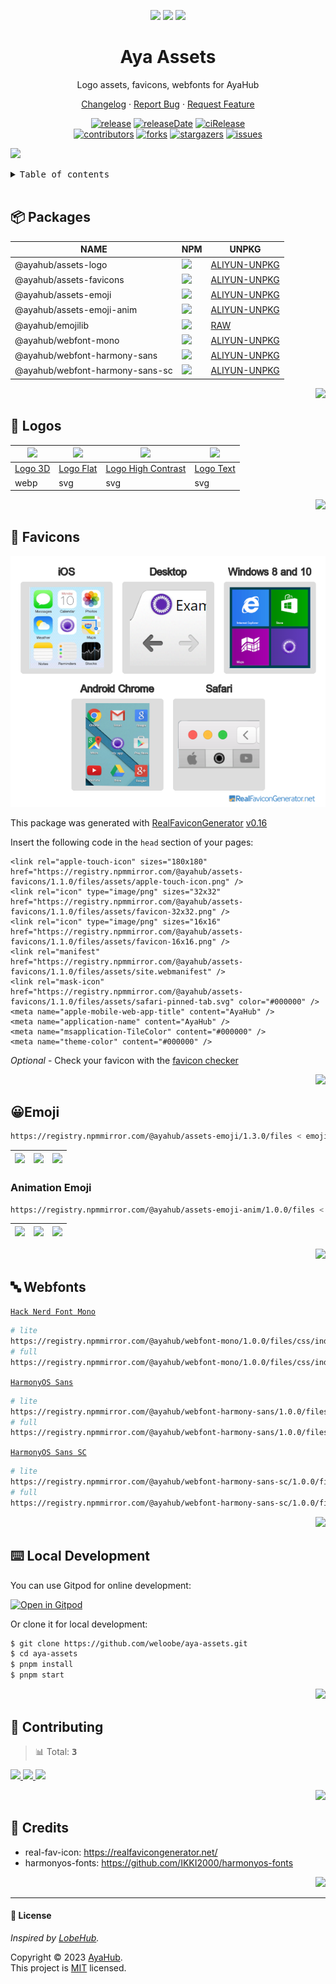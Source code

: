 <a name="readme-top"></a>

<div align="center">

<img height="120" src="https://registry.npmmirror.com/@ayahub/assets-logo/1.2.0/files/assets/logo-3d.webp">
<img height="120" src="https://gw.alipayobjects.com/zos/kitchen/qJ3l3EPsdW/split.svg">
<img height="120" src="https://registry.npmmirror.com/@ayahub/assets-emoji/1.3.0/files/assets/package.webp">

<h1 align="center">Aya Assets</h1>

Logo assets, favicons, webfonts for AyaHub

[Changelog](./CHANGELOG.md) · [Report Bug][issues-url] · [Request Feature][issues-url]

<!-- SHIELD GROUP -->

[![release][release-shield]][release-url]
[![releaseDate][release-date-shield]][release-date-url]
[![ciRelease][ci-release-shield]][ci-release-url] <br/>
[![contributors][contributors-shield]][contributors-url]
[![forks][forks-shield]][forks-url]
[![stargazers][stargazers-shield]][stargazers-url]
[![issues][issues-shield]][issues-url]

</div>

![](https://raw.githubusercontent.com/andreasbm/readme/master/assets/lines/rainbow.png)

<details>
<summary><kbd>Table of contents</kbd></summary>

#### TOC

- [📦 Packages](#-packages)
- [🤯 Logos](#-logos)
- [💞 Favicons](#-favicons)
- [😀Emoji](#emoji)
  - [Animation Emoji](#animation-emoji)
- [🔤 Webfonts](#-webfonts)
- [⌨️ Local Development](#️-local-development)
- [🤝 Contributing](#-contributing)
- [🔗 Credits](#-credits)

####

</details>

<br />

## 📦 Packages

| NAME                            | NPM                                                                                       | UNPKG                                                |
| ------------------------------- | ----------------------------------------------------------------------------------------- | ---------------------------------------------------- |
| @ayahub/assets-logo             | [![][assets-logo-release]][assets-logo-release-url]                                       | [ALIYUN-UNPKG][assets-logo-unpkg]                    |
| @ayahub/assets-favicons         | [![][assets-favicons-release]][assets-favicons-release-url]                               | [ALIYUN-UNPKG][assets-favicons-unpkg]                |
| @ayahub/assets-emoji            | [![][assets-emoji-release]][assets-emoji-release-url]                                     | [ALIYUN-UNPKG][assets-emoji-unpkg]                   |
| @ayahub/assets-emoji-anim       | [![][assets-emoji-anim-release]][assets-emoji-anim-release-url]                           | [ALIYUN-UNPKG][assets-emoji-anim-unpkg]              |
| @ayahub/emojilib                | [![][emojilib-release]][emojilib-release-url]                                             | [RAW][emojilib-unpkg]                                |
| @ayahub/webfont-mono            | [![][assets-webfont-mono-release]][assets-webfont-mono-release-url]                       | [ALIYUN-UNPKG][assets-webfont-mono-unpkg]            |
| @ayahub/webfont-harmony-sans    | [![][assets-webfont-harmony-sans-release]][assets-webfont-harmony-sans-release-url]       | [ALIYUN-UNPKG][assets-webfont-harmony-sans-unpkg]    |
| @ayahub/webfont-harmony-sans-sc | [![][assets-webfont-harmony-sans-sc-release]][assets-webfont-harmony-sans-sc-release-url] | [ALIYUN-UNPKG][assets-webfont-harmony-sans-sc-unpkg] |

<!-- @ayahub/assets-logo -->

<!-- @ayahub/assets-favicons -->

<!-- @ayahub/assets-emoji -->

<!-- @ayahub/assets-emoji-anim -->

<!-- @ayahub/emojilib -->

<!-- @ayahub/webfont-mono -->

<!-- @ayahub/webfont-harmony-sans -->

<!-- @ayahub/webfont-harmony-sans-sc -->

<div align="right">

[![][back-to-top]](#readme-top)

</div>

## 🤯 Logos

| <img src="https://registry.npmmirror.com/@ayahub/assets-logo/1.2.0/files/assets/logo-3d.webp" width="64" > | <img src="https://npm.elemecdn.com/@ayahub/assets-logo/assets/logo-flat.svg" width="64" > | <img src="https://npm.elemecdn.com/@ayahub/assets-logo/assets/logo-high-contrast.svg" width="64" > | <img src="https://npm.elemecdn.com/@ayahub/assets-logo/assets/logo-text.svg" width="64" > |
| ---------------------------------------------------------------------------------------------------------- | ----------------------------------------------------------------------------------------- | -------------------------------------------------------------------------------------------------- | ----------------------------------------------------------------------------------------- |
| [Logo 3D][logo-3d]                                                                                         | [Logo Flat][logo-flat]                                                                    | [Logo High Contrast][logo-high-contrast]                                                           | [Logo Text][logo-text]                                                                    |
| webp                                                                                                       | svg                                                                                       | svg                                                                                                | svg                                                                                       |

<div align="right">

[![][back-to-top]](#readme-top)

</div>

## 💞 Favicons

![](https://github.com/weloobe/aya-assets/blob/master/docs/preview.png?raw=true)

This package was generated with [RealFaviconGenerator](https://realfavicongenerator.net/) [v0.16](https://realfavicongenerator.net/change_log#v0.16)

Insert the following code in the `head` section of your pages:

```
<link rel="apple-touch-icon" sizes="180x180" href="https://registry.npmmirror.com/@ayahub/assets-favicons/1.1.0/files/assets/apple-touch-icon.png" />
<link rel="icon" type="image/png" sizes="32x32" href="https://registry.npmmirror.com/@ayahub/assets-favicons/1.1.0/files/assets/favicon-32x32.png" />
<link rel="icon" type="image/png" sizes="16x16" href="https://registry.npmmirror.com/@ayahub/assets-favicons/1.1.0/files/assets/favicon-16x16.png" />
<link rel="manifest" href="https://registry.npmmirror.com/@ayahub/assets-favicons/1.1.0/files/assets/site.webmanifest" />
<link rel="mask-icon" href="https://registry.npmmirror.com/@ayahub/assets-favicons/1.1.0/files/assets/safari-pinned-tab.svg" color="#000000" />
<meta name="apple-mobile-web-app-title" content="AyaHub" />
<meta name="application-name" content="AyaHub" />
<meta name="msapplication-TileColor" content="#000000" />
<meta name="theme-color" content="#000000" />
```

_Optional_ - Check your favicon with the [favicon checker](https://realfavicongenerator.net/favicon_checker)

<div align="right">

[![][back-to-top]](#readme-top)

</div>

## 😀Emoji

```bash
https://registry.npmmirror.com/@ayahub/assets-emoji/1.3.0/files < emoji-name > .webp
```

| ![][emoji-1] | ![][emoji-2] | ![][emoji-3] |
| ------------ | ------------ | ------------ |

### Animation Emoji

```bash
https://registry.npmmirror.com/@ayahub/assets-emoji-anim/1.0.0/files < emoji-name > .webp
```

| ![][emoji-1] | ![][emoji-2] | ![][emoji-3] |
| ------------ | ------------ | ------------ |

<div align="right">

[![][back-to-top]](#readme-top)

</div>

## 🔤 Webfonts

[`Hack Nerd Font Mono`](https://registry.npmmirror.com/@ayahub/webfont-mono/1.0.0/files/css/index.css)

```sh
# lite
https://registry.npmmirror.com/@ayahub/webfont-mono/1.0.0/files/css/index.css
# full
https://registry.npmmirror.com/@ayahub/webfont-mono/1.0.0/files/css/index-full.css
```

[`HarmonyOS Sans`](https://registry.npmmirror.com/@ayahub/webfont-harmony-sans/1.0.0/files/webfont-harmony-sans/css/index.css)

```sh
# lite
https://registry.npmmirror.com/@ayahub/webfont-harmony-sans/1.0.0/files/css/index.css
# full
https://registry.npmmirror.com/@ayahub/webfont-harmony-sans/1.0.0/files/css/index-full.css
```

[`HarmonyOS Sans SC`](https://registry.npmmirror.com/@ayahub/webfont-harmony-sans-sc/1.0.0/files/css/index.css)

```sh
# lite
https://registry.npmmirror.com/@ayahub/webfont-harmony-sans-sc/1.0.0/files/css/index.css
# full
https://registry.npmmirror.com/@ayahub/webfont-harmony-sans-sc/1.0.0/files/css/index-full.css
```

<div align="right">

[![][back-to-top]](#readme-top)

</div>

## ⌨️ Local Development

You can use Gitpod for online development:

[![Open in Gitpod](https://gitpod.io/button/open-in-gitpod.svg)][gitpod-url]

Or clone it for local development:

```bash
$ git clone https://github.com/weloobe/aya-assets.git
$ cd aya-assets
$ pnpm install
$ pnpm start
```

<div align="right">

[![][back-to-top]](#readme-top)

</div>

## 🤝 Contributing

<!-- CONTRIBUTION GROUP -->

> 📊 Total: <kbd>**3**</kbd>

<a href="https://github.com/canisminor1990" title="canisminor1990">
  <img src="https://avatars.githubusercontent.com/u/17870709?v=4" width="50" />
</a>
<a href="https://github.com/actions-user" title="actions-user">
  <img src="https://avatars.githubusercontent.com/u/65916846?v=4" width="50" />
</a>
<a href="https://github.com/apps/dependabot" title="dependabot[bot]">
  <img src="https://avatars.githubusercontent.com/in/29110?v=4" width="50" />
</a>

<!-- CONTRIBUTION END -->

<div align="right">

[![][back-to-top]](#readme-top)

</div>

## 🔗 Credits

- real-fav-icon: <https://realfavicongenerator.net/>
- harmonyos-fonts: <https://github.com/IKKI2000/harmonyos-fonts>

<div align="right">

[![][back-to-top]](#readme-top)

</div>

---

#### 📝 License

_Inspired by [LobeHub][profile-link-lobe]._ <br />

Copyright © 2023 [AyaHub][profile-url]. <br />
This project is [MIT](./LICENSE) licensed.

<!-- LINK GROUP -->

<!-- SHIELD LINK GROUP -->

<!-- release -->

<!-- releaseDate -->

<!-- ciRelease -->

<!-- contributors -->

<!-- forks -->

<!-- stargazers -->

<!-- issues -->

[assets-emoji-anim-release]: https://img.shields.io/npm/v/@ayahub/assets-emoji-anim?label=%F0%9F%A4%AF%20NPM
[assets-emoji-anim-release-url]: https://www.npmjs.com/package/@ayahub/assets-emoji-anim
[assets-emoji-anim-unpkg]: https://registry.npmmirror.com/@ayahub/assets-emoji-anim
[assets-emoji-release]: https://img.shields.io/npm/v/@ayahub/assets-emoji?label=%F0%9F%A4%AF%20NPM
[assets-emoji-release-url]: https://www.npmjs.com/package/@ayahub/assets-emoji
[assets-emoji-unpkg]: https://registry.npmmirror.com/@ayahub/assets-emoji
[assets-favicons-release]: https://img.shields.io/npm/v/@ayahub/assets-favicons?label=%F0%9F%A4%AF%20NPM
[assets-favicons-release-url]: https://www.npmjs.com/package/@ayahub/assets-favicons
[assets-favicons-unpkg]: https://registry.npmmirror.com/@ayahub/assets-favicons
[assets-logo-release]: https://img.shields.io/npm/v/@ayahub/assets-logo?label=%F0%9F%A4%AF%20NPM
[assets-logo-release-url]: https://www.npmjs.com/package/@ayahub/assets-logo
[assets-logo-unpkg]: https://registry.npmmirror.com/@ayahub/assets-logo
[assets-webfont-harmony-sans-release]: https://img.shields.io/npm/v/@ayahub/webfont-harmony-sans?label=%F0%9F%A4%AF%20NPM
[assets-webfont-harmony-sans-release-url]: https://www.npmjs.com/package/@ayahub/webfont-harmony-sans
[assets-webfont-harmony-sans-sc-release]: https://img.shields.io/npm/v/@ayahub/webfont-harmony-sans-sc?label=%F0%9F%A4%AF%20NPM
[assets-webfont-harmony-sans-sc-release-url]: https://www.npmjs.com/package/@ayahub/webfont-harmony-sans-sc
[assets-webfont-harmony-sans-sc-unpkg]: https://registry.npmmirror.com/@ayahub/webfont-harmony-sans-sc
[assets-webfont-harmony-sans-unpkg]: https://registry.npmmirror.com/@ayahub/webfont-harmony-sans
[assets-webfont-mono-release]: https://img.shields.io/npm/v/@ayahub/webfont-mono?label=%F0%9F%A4%AF%20NPM
[assets-webfont-mono-release-url]: https://www.npmjs.com/package/@ayahub/webfont-mono
[assets-webfont-mono-unpkg]: https://registry.npmmirror.com/@ayahub/webfont-mono
[back-to-top]: https://img.shields.io/badge/-BACK_TO_TOP-151515?style=flat-square
[ci-release-shield]: https://github.com/weloobe/aya-assets/workflows/Release%20CI/badge.svg
[ci-release-url]: https://github.com/weloobe/aya-assets/actions?query=workflow%3ARelease%20CI
[contributors-shield]: https://img.shields.io/github/contributors/weloobe/aya-assets.svg?style=flat
[contributors-url]: https://github.com/weloobe/aya-assets/graphs/contributors
[emoji-1]: https://registry.npmmirror.com/@ayahub/assets-emoji/1.3.0/files/assets/face-with-diagonal-mouth.webp
[emoji-2]: https://registry.npmmirror.com/@ayahub/assets-emoji/1.3.0/files/assets/face-with-hand-over-mouth.webp
[emoji-3]: https://registry.npmmirror.com/@ayahub/assets-emoji/1.3.0/files/assets/face-with-peeking-eye.webp
[emojilib-release]: https://img.shields.io/npm/v/@ayahub/emojilib?label=%F0%9F%A4%AF%20NPM
[emojilib-release-url]: https://www.npmjs.com/package/@ayahub/emojilib
[emojilib-unpkg]: https://raw.githubusercontent.com/weloobe/aya-assets/master/packages/emojilib/index.json
[forks-shield]: https://img.shields.io/github/forks/weloobe/aya-assets.svg?style=flat
[forks-url]: https://github.com/weloobe/aya-assets/network/members
[gitpod-url]: https://gitpod.io/#https://github.com/weloobe/aya-assets
[issues-shield]: https://img.shields.io/github/issues/weloobe/aya-assets.svg?style=flat
[issues-url]: https://github.com/weloobe/aya-assets/issues/new/choose
[logo-3d]: https://https://registry.npmmirror.com/@ayahub/assets-logo/1.1.0/files//assets/logo-3d.webp
[logo-flat]: https://https://registry.npmmirror.com/@ayahub/assets-logo/1.1.0/files//assets/logo-flat.svg
[logo-high-contrast]: https://https://registry.npmmirror.com/@ayahub/assets-logo/1.1.0/files//assets/logo-high-contrast.svg
[logo-text]: https://https://registry.npmmirror.com/@ayahub/assets-logo/1.1.0/files/assets/logo-text.svg
[profile-link-lobe]: https://github.com/lobehub
[profile-url]: https://github.com/weloobe
[release-date-shield]: https://img.shields.io/github/release-date/weloobe/aya-assets?style=flat
[release-date-url]: https://github.com/weloobe/aya-assets/releases
[release-shield]: https://img.shields.io/npm/v/@ayahub/assets?label=%F0%9F%A4%AF%20NPM
[release-url]: https://www.npmjs.com/package/@ayahub/assets
[stargazers-shield]: https://img.shields.io/github/stars/weloobe/aya-assets.svg?style=flat
[stargazers-url]: https://github.com/weloobe/aya-assets/stargazers
